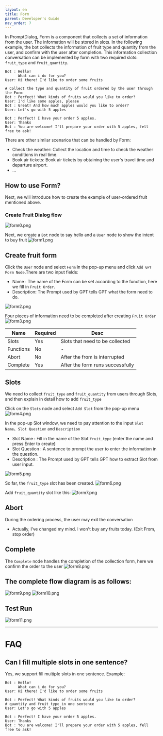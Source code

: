 ```yaml
---
layout: en
title: Form
parent: Developer's Guide
nav_order: 7
---
```

In PromptDialog, Form is a component that collects a set of information from the user. The information will be stored in slots. In the following example, the bot collects the information of fruit type and quantity from the user, and confirm with the user after completion. This information collection conversation can be implemented by form with two required slots: `fruit_type` and `fruit_quantity`. 

```text
Bot : Hello!
      What can i do for you?
User: Hi there! I'd like to order some fruits

# Collect the type and quantity of fruit ordered by the user through the Form
Bot : Perfect! What kinds of fruits would you like to order?
User: I'd like some apples, please
Bot : Great! And how much apples would you like to order?
User: Let's go with 5 apples

Bot : Perfect! I have your order 5 apples.
User: Thanks
Bot : You are welcome! I'll prepare your order with 5 apples, fell free to ask!
```
There are other similar scenarios that can be handled by Form:
- Check the weather: Collect the location and time to check the weather conditions in real time.
- Book air tickets: Book air tickets by obtaining the user's travel time and departure airport.
- ...


## How to use Form?
Next, we will introduce how to create the example of user-ordered fruit mentioned above.

### Create Fruit Dialog flow
![form0.png](/assets/images/form0.png)

Next, we create a `Bot` node to say hello and a `User` node to show the intent to buy fruit
![form1.png](/assets/images/form1.png)

## Create fruit form
Click the `User` node and select `Form` in the pop-up menu and click `Add GPT Form Node`.There are two input fields:
- Name       : The name of the Form can be set according to the function, here we fill in `Fruit Order`.
- Description: The Prompt used by GPT tells GPT what the form need to do.

![form2.png](/assets/images/form2.png)

Four pieces of information need to be completed after creating `Fruit Order`
![form3.png](/assets/images/form3.png)

|  Name        | Required | Desc                                                   |
|--------------|----------|--------------------------------------------------------|
| Slots        |    Yes   | Slots that need to be collected                        |
| Functions   |    No    | - |
| Abort      |    No    | After the from is interrupted  |
| Complete      |    Yes   | After the form runs successfully                       |
  
## Slots
We need to collect `fruit_type` and `fruit_quantity` from users through Slots, and then explain in detail how to add `fruit_type`

Click on the `Slots` node and select `Add Slot` from the pop-up menu
![form4.png](/assets/images/form4.png)

In the pop-up Slot window, we need to pay attention to the input `Slot Name`、`Slot Question` and `Description`
- Slot Name     : Fill in the name of the Slot `fruit_type` (enter the name and press Enter to create)
- Slot Question : A sentence to prompt the user to enter the information in the question.
- Description   : The Prompt used by GPT tells GPT how to extract Slot from user input.

![form5.png](/assets/images/form5.png)

So far, the `fruit_type` slot has been created.
![form6.png](/assets/images/form6.png)

Add `fruit_quantity` slot like this:
![form7.png](/assets/images/form7.png)

## Abort
During the ordering process, the user may exit the conversation
- Actually, I've changed my mind. I won't buy any fruits today. (Exit From, stop order)

## Complete
The `Complete` node handles the completion of the collection form, here we confirm the order to the user
![form8.png](/assets/images/form8.png)

## The complete flow diagram is as follows:
![form9.png](/assets/images/form9.png)
![form10.png](/assets/images/form10.png)

## Test Run
![form11.png](/assets/images/form11.png)

---

# FAQ

## Can I fill multiple slots in one sentence?
Yes, we support fill multiple slots in one sentence.
Example: 
```text
Bot : Hello!
      What can i do for you?
User: Hi there! I'd like to order some fruits

Bot : Perfect! What kinds of fruits would you like to order?
# quantity and fruit type in one sentence
User: Let's go with 5 apples

Bot : Perfect! I have your order 5 apples.
User: Thanks
Bot : You are welcome! I'll prepare your order with 5 apples, fell free to ask!
```

<!-- ## How to write prompt? -->
<!-- Form中对应部分Prompt 如何写？ Function 如何写？ -->